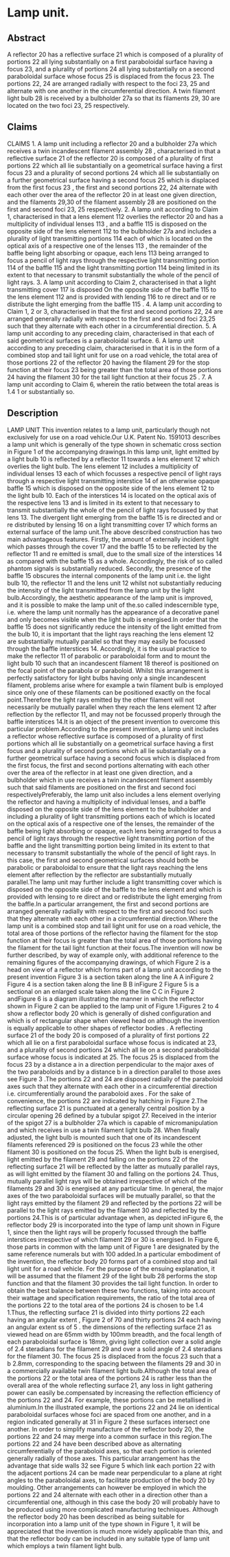 # Lamp unit.

## Abstract
A reflector 20 has a reflective surface 21 which is composed of a plurality of portions 22 all lying substantially on a first paraboloidal surface having a focus 23, and a plurality of portions 24 all lying substantially on a second paraboloidal surface whose focus 25 is displaced from the focus 23. The portions 22, 24 are arranged radially with respect to the foci 23, 25 and alternate with one another in the circumferential direction. A twin filament light bulb 28 is received by a bulbholder 27a so that its filaments 29, 30 are located on the two foci 23, 25 respectively.

## Claims
CLAIMS 1. A lamp unit including a reflector 20 and a bulbholder 27a which receives a twin incandescent filament assembly 28 , characterised in that a reflective surface 21 of the reflector 20 is composed of a plurality of first portions 22 which all lie substantially on a geometrical surface having a first focus 23 and a plurality of second portions 24 which all lie substantially on a further geometrical surface having a second focus 25 which is displaced from the first focus 23 , the first and second portions 22, 24 alternate with each other over the area of the reflector 20 in at least one given direction, and the filaments 29,30 of the filament assembly 28 are positioned on the first and second foci 23, 25 respectively. 2. A lamp unit according to Claim 1, characterised in that a lens element 112 overlies the reflector 20 and has a multiplicity of individual lenses 113 , and a baffle 115 is disposed on the opposite side of the lens element 112 to the bulbholder 27a and includes a plurality of light transmitting portions 114 each of which is located on the optical axis of a respective one of the lenses 113 , the remainder of the baffle being light absorbing or opaque, each lens 113 being arranged to focus a pencil of light rays through the respective light transmitting portion 114 of the baffle 115 and the light transmitting portion 114 being limited in its extent to that necessary to transmit substantially the whole of the pencil of light rays. 3. A lamp unit according to Claim 2, characterised in that a light transmitting cover 117 is disposed On the opposite side of the baffle 115 to the lens element 112 and is provided with lending 116 to re direct and or re distribute the light emerging from the baffle 115 . 4. A lamp unit according to Claim 1, 2 or 3, characterised in that the first and second portions 22, 24 are arranged generally radially with respect to the first and second foci 23,25 such that they alternate with each other in a circumferential direction. 5. A lamp unit according to any preceding claim, characterised in that each of said geometrical surfaces is a paraboloidal surface. 6. A lamp unit according to any preceding claim, characterised in that it is in the form of a combined stop and tail light unit for use on a road vehicle, the total area of those portions 22 of the reflector 20 having the filament 29 for the stop function at their focus 23 being greater than the total area of those portions 24 having the filament 30 for the tail light function at their focus 25 . 7. A lamp unit according to Claim 6, wherein the ratio between the total areas is 1.4 1 or substantially so.

## Description
LAMP UNIT This invention relates to a lamp unit, particularly though not exclusively for use on a road vehicle.Our U.K. Patent No. 1591013 describes a lamp unit which is generally of the type shown in schematic cross section in Figure 1 of the accompanying drawings.In this lamp unit, light emitted by a light bulb 10 is reflected by a reflector 11 towards a lens element 12 which overlies the light bulb. The lens element 12 includes a multiplicity of individual lenses 13 each of which focusses a respective pencil of light rays through a respective light transmitting interstice 14 of an otherwise opaque baffle 15 which is disposed on the opposite side of the lens element 12 to the light bulb 10. Each of the interstices 14 is located on the optical axis of the respective lens 13 and is limited in its extent to that necessary to transmit substantially the whole of the pencil of light rays focussed by that lens 13. The divergent light emerging from the baffle 15 is re directed and or re distributed by lensing 16 on a light transmitting cover 17 which forms an external surface of the lamp unit.The above described construction has two main advantageous features. Firstly, the amount of externally incident light which passes through the cover 17 and the baffle 15 to be reflected by the reflector 11 and re emitted is small, due to the small size of the interstices 14 as compared with the baffle 15 as a whole. Accordingly, the risk of so called phantom signals is substantially reduced. Secondly, the presence of the baffle 15 obscures the internal components of the lamp unit i.e. the light bulb 10, the reflector 11 and the lens unit 12 whilst not substantially reducing the intensity of the light transmitted from the lamp unit by the light bulb.Accordingly, the aesthetic appearance of the lamp unit is improved, and it is possible to make the lamp unit of the.so called indescernible type, i.e. where the lamp unit normally has the appearance of a decorative panel and only becomes visible when the light bulb is energised.In order that the baffle 15 does not significantly reduce the intensity of the light emitted from the bulb 10, it is important that the light rays reaching the lens element 12 are substantially mutually parallel so that they may easily be focussed through the baffle interstices 14. Accordingly, it is the usual practice to make the reflector 11 of parabolic or paraboloidal form and to mount the light bulb 10 such that an incandescent filament 18 thereof is positioned on the focal point of the parabola or paraboloid. Whilst this arrangement is perfectly satisfactory for light bulbs having only a single incandescent filament, problems arise where for example a twin filament bulb is employed since only one of these filaments can be positioned exactly on the focal point.Therefore the light rays emitted by the other filament will not necessarily be mutually parallel when they reach the lens element 12 after reflection by the reflector 11, and may not be focussed properly through the baffle interstices 14.It is an object of the present invention to overcome this particular problem.According to the present invention, a lamp unit includes a reflector whose reflective surface is composed of a plurality of first portions which all lie substantially on a geometrical surface having a first focus and a plurality of second portions which all lie substantially on a further geometrical surface having a second focus which is displaced from the first focus, the first and second portions alternating with each other over the area of the reflector in at least one given direction, and a bulbholder which in use receives a twin incandescent filament assembly such that said filaments are positioned on the first and second foci respectivelyPreferably, the lamp unit also includes a lens element overlying the reflector and having a multiplicity of individual lenses, and a baffle disposed on the opposite side of the lens element to the bulbholder and including a plurality of light transmitting portions each of which is located on the optical axis of a respective one of the lenses, the remainder of the baffle being light absorbing or opaque, each lens being arranged to focus a pencil of light rays through the respective light transmitting portion of the baffle and the light transmitting portion being limited in its extent to that necessary to transmit substantially the whole of the pencil of light rays. In this case, the first and second geometrical surfaces should both be parabolic or paraboloidal to ensure that the light rays reaching the lens element after reflection by the reflector are substantially mutually parallel.The lamp unit may further include a light transmitting cover which is disposed on the opposite side of the baffle to the lens element and which is provided with lensing to re direct and or redistribute the light emerging from the baffle.In a particular arrangement, the first and second portions are arranged generally radially with respect to the first and second foci such that they alternate with each other in a circumferential direction.Where the lamp unit is a combined stop and tail light unit for use on a road vehicle, the total area of those portions of the reflector having the filament for the stop function at their focus is greater than the total area of those portions having the filament for the tail light function at their focus.The invention will now be further described, by way of example only, with additional reference to the remaining figures of the accompanying drawings, of which Figure 2 is a head on view of a reflector which forms part of a lamp unit according to the present invention Figure 3 is a section taken along the line A A inFigure 2 Figure 4 is a section taken along the line B B inFigure 2 Figure 5 is a sectional on an enlarged scale taken along the line C C in Figure 2 andFigure 6 is a diagram illustrating the manner in which the reflector shown in Figure 2 can be applied to the lamp unit of Figure 1.Figures 2 to 4 show a reflector body 20 which is generally of dished configuration and which is of rectangular shape when viewed head on although the invention is equally applicable to other shapes of reflector bodies . A reflecting surface 21 of the body 20 is composed of a plurality of first portions 22 which all lie on a first paraboloidal surface whose focus is indicated at 23, and a plurality of second portions 24 which all lie on a second parabolbidal surface whose focus is indicated at 25. The focus 25 is displaced from the focus 23 by a distance a in a direction perpendicular to the major axes of the two paraboloids and by a distance b in a direction parallel to those axes see Figure 3 .The portions 22 and 24 are disposed radially of the paraboloid axes such that they alternate with each other in a circumferential direction i.e. circumferentially around the paraboloid axes . For the sake of convenience, the portions 22 are indicated by hatching in Figure 2.The reflecting surface 21 is punctuated at a generally central position by a circular opening 26 defined by a tubular spigot 27. Received in the interior of the spigot 27 is a bulbholder 27a which is capable of micromanipulation and which receives in use a twin filament light bulb 28. When finally adjusted, the light bulb is mounted such that one of its incandescent filaments referenced 29 is positioned on the focus 23 while the other filament 30 is positioned on the focus 25. When the light bulb is energised, light emitted by the filament 29 and falling on the portions 22 of the reflecting surface 21 will be reflected by the latter as mutually parallel rays, as will light emitted by the filament 30 and falling on the portions 24. Thus, mutually parallel light rays will be obtained irrespective of which of the filaments 29 and 30 is energised at any particular time. In general, the major axes of the two paraboloidal surfaces will be mutually parallel, so that the light rays emitted by the filament 29 and reflected by the portions 22 will be parallel to the light rays emitted by the filament 30 and reflected by the portions 24.This is of particular advantage when, as depicted inFigure 6, the reflector body 29 is incorporated into the type of lamp unit shown in Figure 1, since then the light rays will be properly focussed through the baffle interstices irrespective of which filament 29 or 30 is energised. In Figure 6, those parts in common with the lamp unit of Figure 1 are designated by the same reference numerals but with 100 added.In a particular embodiment of the invention, the reflector body 20 forms part of a combined stop and tail light unit for a road vehicle. For the purpose of the ensuing explanation, it will be assumed that the filament 29 of the light bulb 28 performs the stop function and that the filament 30 provides the tail light function. In order to obtain the best balance between these two functions, taking into account their wattage and specification requirements, the ratio of the total area of the portions 22 to the total area of the portions 24 is chosen to be 1.4 1.Thus, the reflecting surface 21 is divided into thirty portions 22 each having an angular extent , Figure 2 of 70 and thirty portions 24 each having an angular extent ss of 5 . the dimensions of the reflecting surface 21 as viewed head on are 65mm width by 100mm breadth, and the focal length of each paraboloidal surface is 18mm, giving light collection over a solid angle of 2.4 steradians for the filament 29 and over a solid angle of 2.4 steradians for the filament 30. The focus 25 is displaced from the focus 23 such that a b 2.8mm, corresponding to the spacing between the filaments 29 and 30 in a commercially available twin filament light bulb.Although the total area of the portions 22 or the total area of the portions 24 is rather less than the overall area of the whole reflecting surface 21, any loss in light gathering power can easily be.compensated by increasing the reflection efficiency of the portions 22 and 24. For example, these portions can be metallised in aluminium.In the illustrated example, the portions 22 and 24 lie on identical paraboloidal surfaces whose foci are spaced from one another, and in a region indicated generally at 31 in Figure 2 these surfaces intersect one another. In order to simplify manufacture of the reflector body 20, the portions 22 and 24 may merge into a common surface in this region.The portions 22 and 24 have been described above as alternating circumferentially of the paraboloid axes, so that each portion is oriented generally radially of those axes. This particular arrangement has the advantage that side walls 32 see Figure 5 which link each portion 22 with the adjacent portions 24 can be made near perpendicular to a plane at right angles to the paraboloidal axes, to facilitate production of the body 20 by moulding. Other arrangements can however be employed in which the portions 22 and 24 alternate with each other in a direction other than a circumferential one, although in this case the body 20 will probably have to be produced using more complicated manufacturing techniques. Although the reflector body 20 has been described as being suitable for incorporation into a lamp unit of the type shown in Figure 1, it will be appreciated that the invention is much more widely applicable than this, and that the reflector body can be included in any suitable type of lamp unit which employs a twin filament light bulb.
